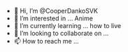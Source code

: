 - 👋 Hi, I’m @CooperDankoSVK
- 👀 I’m interested in ... Anime
- 🌱 I’m currently learning ... how to live
- 💞️ I’m looking to collaborate on ... 
- 📫 How to reach me ...

<!---
CooperDankoSVK/CooperDankoSVK is a ✨ special ✨ repository because its `README.md` (this file) appears on your GitHub profile.
You can click the Preview link to take a look at your changes.
--->
